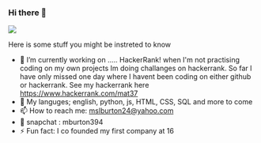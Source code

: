 ### Hi there 👋

<a href="https://donate.redcross.org.uk/appeal/ukraine-crisis-appeal" alt="I support Ukraine's independence"><img src="https://img.shields.io/badge/I%20support-Ukraine's%20independence-yellow?labelColor=005bbb&color=ffd500&style=flat"></a>

Here is some stuff you might be instreted to know

- 🔭 I’m currently working on ..... HackerRank!
    when I'm not practising coding on my own projects Im doing challanges on hackerrank. So far I have only missed one day where I havent been coding on either github or hackerrank. See my hackerrank here https://www.hackerrank.com/mat37
- 🌱 My languges; english, python, js, HTML, CSS, SQL and more to come
- 📫 How to reach me: mslburton24@yahoo.com 
- 👻 snapchat : mburton394
- ⚡ Fun fact: I co founded my first company at 16
